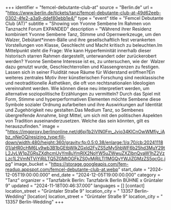 +++
identifier = "femcel-debutante-club-at"
source = "Berlin.de"
url = "https://www.berlin.de/tickets/tanz/femcel-debutante-club-at-49d62eeb-0302-4fe2-a3a9-ddef80ebb1e4/"
type = "event"
title = "Femcel Debutante Club (AT)"
subtitle = "Showing von Yvonne Sembene Im Rahmen von Tanznacht Forum EXPANDED"
description = "Während ihrer Residenz kombiniert Yvonne Sembene Tanz, Stimme und Opernwerkzeuge, um den Walzer, Debütant*innen-Bälle und ihre gesellschaftlich fest verankerten Vorstellungen von Klasse, Geschlecht und Macht kritisch zu beleuchten.Im Mittelpunkt steht die Frage: Wie kann Hyperfeminität innerhalb dieser historisch starren Rahmen dargestellt, unterwandert oder zurückerobert werden? Yvonne Sembene Interesse ist es, zu untersuchen, wie der  Walzer dazu genutzt wurde, Geschlechterrollen und Klassengrenzen zu festigen. Lassen sich in seiner Fluidität neue Räume für Widerstand eröffnen?Ein weiteres zentrales Motiv ihrer künstlerischen Forschung sind neoklassische und neotraditionelle Ästhetiken, die oft von rechtsnationalen Ideologien vereinnahmt werden. Wie können diese neu interpretiert werden, um alternative soziopolitische Erzählungen zu vermitteln? Durch das Spiel mit Form, Stimme und hyperperformativen Elementen möchte Sembene diese Symbole sozialer Ordnung aufarbeiten und ihre Auswirkungen auf Identität und Zugehörigkeit neu gestalten.Das Medium Tanz, so Sembenes übergreifende Annahme, birgt Mittel, um sich mit den politischen Aspekten von Tradition auseinanderzusetzen. Welche das sein könnten, gilt es herauszufinden."
image = "https://imgproxy.berlinonline.net/d6pj1b2iVIN0Fm_Jvio34KlCnOwWMfjy_iAbz_nNeOQ/resizing_type:fill-down/width:480/height:360/gravity:fp:0.5:0.38/enlarge:1/q:70/cb:2024111801/aHR0cHM6Ly9wb3B1bGEtbWlkZGxld2FyZS5zMy5hbWF6b25hd3MuY29tL2JvLW1pZGRsZXdhcmUvYm8uYmRlX2NoYW5uZWwuZXZlbnQvaW1hZ2VzLzc1L2VmNTViYjRiLTQ5ZGMtOGFkZS0yMjRiLTI1MGQyYWJiZGMzZS5qcGc.jpg"
image_bucket = "https://storage.googleapis.com/fem-readup.appspot.com/femcel-debutante-club-at.webp"
start_date = "2024-12-05T19:00:00.000"
end_date = "2024-12-05T19:00:00.000"
category = "Tanz"
organizer = "Tanzfabrik Berlin: Tanzfabrik Berlin BÜHNE x Grüntaler 9"
updated = "2024-11-18T00:46:37.000"
languages = []
[contact]
location_street = "Grüntaler Straße 9"
location_city = " 13357 Berlin-Wedding"
[location]
location_street = "Grüntaler Straße 9"
location_city = " 13357 Berlin-Wedding"
+++